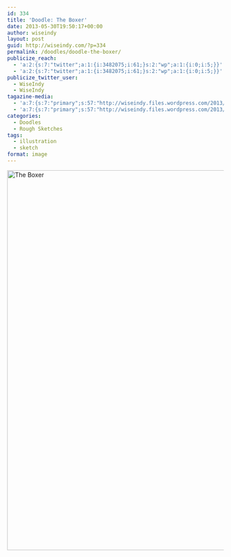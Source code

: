 ```yaml
---
id: 334
title: 'Doodle: The Boxer'
date: 2013-05-30T19:50:17+00:00
author: wiseindy
layout: post
guid: http://wiseindy.com/?p=334
permalink: /doodles/doodle-the-boxer/
publicize_reach:
  - 'a:2:{s:7:"twitter";a:1:{i:3482075;i:61;}s:2:"wp";a:1:{i:0;i:5;}}'
  - 'a:2:{s:7:"twitter";a:1:{i:3482075;i:61;}s:2:"wp";a:1:{i:0;i:5;}}'
publicize_twitter_user:
  - WiseIndy
  - WiseIndy
tagazine-media:
  - 'a:7:{s:7:"primary";s:57:"http://wiseindy.files.wordpress.com/2013/05/the-boxer.png";s:6:"images";a:1:{s:57:"http://wiseindy.files.wordpress.com/2013/05/the-boxer.png";a:6:{s:8:"file_url";s:57:"http://wiseindy.files.wordpress.com/2013/05/the-boxer.png";s:5:"width";i:1000;s:6:"height";i:1318;s:4:"type";s:5:"image";s:4:"area";i:1318000;s:9:"file_path";b:0;}}s:6:"videos";a:0:{}s:11:"image_count";i:1;s:6:"author";s:8:"30670183";s:7:"blog_id";s:8:"50713731";s:9:"mod_stamp";s:19:"2013-05-30 16:50:17";}'
  - 'a:7:{s:7:"primary";s:57:"http://wiseindy.files.wordpress.com/2013/05/the-boxer.png";s:6:"images";a:1:{s:57:"http://wiseindy.files.wordpress.com/2013/05/the-boxer.png";a:6:{s:8:"file_url";s:57:"http://wiseindy.files.wordpress.com/2013/05/the-boxer.png";s:5:"width";i:1000;s:6:"height";i:1318;s:4:"type";s:5:"image";s:4:"area";i:1318000;s:9:"file_path";b:0;}}s:6:"videos";a:0:{}s:11:"image_count";i:1;s:6:"author";s:8:"30670183";s:7:"blog_id";s:8:"50713731";s:9:"mod_stamp";s:19:"2013-05-30 16:50:17";}'
categories:
  - Doodles
  - Rough Sketches
tags:
  - illustration
  - sketch
format: image
---
```

<img class="alignnone size-full wp-image-336" alt="The Boxer" src="http://wiseindy.com/wp-content/uploads/2013/05/the-boxer.png" width="670" height="883" />